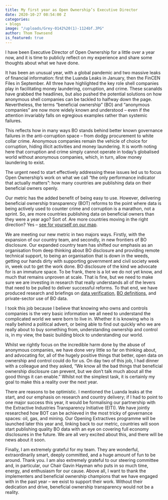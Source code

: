 ```yaml
---
title: My first year as Open Ownership’s Executive Director
date: 2020-10-27 08:54:00 Z
categories:
- blogs
image: "/uploads/Grey-0142%20(1)-1124bf.JPG"
author: Thom Townsend
is_featured: true
---
```


I have been Executive Director of Open Ownership for a little over a year now, and it is time to publicly reflect on my experience and share some thoughts about what we have done.

It has been an unusual year, with a global pandemic and two massive leaks of financial information: first the Luanda Leaks in January, then the FinCEN Files in September. All three have highlighted the key role shell companies play in facilitating money laundering, corruption, and crime. These scanalds have grabbed the headlines, but also pushed the potential solutions on how anonymous shell companies can be tackled to halfway down the page. Nevertheless, the terms “beneficial ownership” (BO) and “anonymous companies” are now more widely known and understood – even if the attention invariably falls on egregious examples rather than systemic failures.  

This reflects how in many ways BO stands behind better known governance failures in the anti-corruption space – from dodgy procurement to white collar crime. Anonymous companies remain the vehicle of choice for corruption, hiding illicit activities and money laundering. It is worth noting here that corruption and crime simply cannot operate in today’s globalised world without anonymous companies, which, in turn, allow money laundering to exist. 

The urgent need to start effectively addressing these issues led us to focus Open Ownership’s work on what we call “the only performance indicator that actually matters”: how many countries are publishing data on their beneficial owners openly.  
 
Our metric has the added benefit of being easy to use. However, delivering beneficial ownership transparency (BOT) reforms to the point where data is being actively used to counter crime and corruption is a marathon, not a sprint. So, are more countries publishing data on beneficial owners than they were a year ago? Sort of. Are more countries moving in the right direction? Yes – [see for yourself on our map](https://www.openownership.org/map/). 
 
We are meeting our new metric in two majors ways. Firstly, with the expansion of our country team, and secondly, in new frontiers of BO disclosure. Our expanded country team has shifted our emphasis as an organisation from deep thinking about BO disclosure and providing remote technical support, to being an organisation that is down in the weeds, getting our hands dirty with supporting government and civil society week in, week out to get the work done. BO disclosure of the kind we advocate for is an immature space. To be frank, there is a lot we do not yet know, and much that remains unproven at scale. That is fine, but we need to make sure we are investing in research that really understands all of the levers that need to be pulled to deliver successful reforms. To that end, we have produced research and briefings on [data verification](https://www.openownership.org/uploads/OpenOwnership%20Verification%20Briefing.pdf), [BO definitions](https://www.openownership.org/uploads/definitions-briefing.pdf), and private-sector use of BO data.
 
I took this job because I believe that knowing who owns and controls  companies is the very basic information we all need to understand the complicated world we were born to live in. Whether it is knowing who is really behind a political advert, or being able to find out quickly who we are really about to buy something from, understanding ownership and control is, in my view, the basic building block to understanding our world. 
 
Whilst we rightly focus on the incredible harm done by the abuse of anonymous companies, we have done very little so far on thinking about, and advocating for, all of the hugely positive things that better, open data on ownership and control could do for us. On day two of this job, I had dinner with a colleague and they asked, “We know all the bad things that beneficial ownership disclosure can prevent, but we don’t talk much about all the good things it can enable.” Whilst not the simplest task, it is certainly my goal to make this a reality over the next year.
 
There are reasons to be optimistic. I mentioned the Luanda leaks at the start, and our emphasis on research and country delivery; if I had to point to one major success this year, it would be formalising our partnership with the Extractive Industries Transparency Initiative (EITI). We have jointly researched how BOT can be achieved in the most tricky of governance spaces: oil, gas, and mining. Our Opening Extractives programme will be launched later this year and, linking back to our metric, countries will soon start publishing quality BO data with an eye on covering full economy disclosures in the future. We are all very excited about this, and there will be news about it soon. 
 
Finally, I am extremely grateful for my team. They are wonderful, extraordinarily smart, deeply committed, and a huge amount of fun to be around. Thank you. I am also extremely grateful to our steering committee and, in particular, our Chair Gavin Hayman who puts in so much time, energy, and enthusiasm for our cause. Above all, I want to thank the implementers and beneficial ownership champions that we have engaged with in the past year – we exist to support their work. Without their dedication and drive, beneficial ownership transparency would not be a reality.